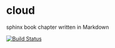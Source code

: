 # cloud
sphinx book chapter written in Markdown

[![Build Status](https://travis-ci.com/pjack7oo/cloud.svg?token=VCt8dRfoDQxXAs7GUWB1&branch=master)](https://travis-ci.com/pjack7oo/cloud)
